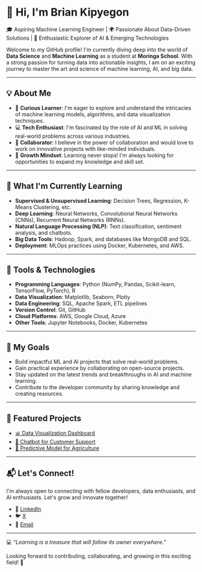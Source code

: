 # 👋 Hi, I'm Brian Kipyegon  

🎓 Aspiring Machine Learning Engineer | 🌍 Passionate About Data-Driven Solutions | 🚀 Enthusiastic Explorer of AI & Emerging Technologies  

Welcome to my GitHub profile! I'm currently diving deep into the world of **Data Science** and **Machine Learning** as a student at **Moringa School**. With a strong passion for turning data into actionable insights, I am on an exciting journey to master the art and science of machine learning, AI, and big data.  

---

## 💡 About Me  
- 🌟 **Curious Learner**: I'm eager to explore and understand the intricacies of machine learning models, algorithms, and data visualization techniques.  
- 💻 **Tech Enthusiast**: I'm fascinated by the role of AI and ML in solving real-world problems across various industries.  
- 🤝 **Collaborator**: I believe in the power of collaboration and would love to work on innovative projects with like-minded individuals.  
- 🌱 **Growth Mindset**: Learning never stops! I'm always looking for opportunities to expand my knowledge and skill set.  

---

## 🚀 What I'm Currently Learning  
- **Supervised & Unsupervised Learning**: Decision Trees, Regression, K-Means Clustering, etc.  
- **Deep Learning**: Neural Networks, Convolutional Neural Networks (CNNs), Recurrent Neural Networks (RNNs).  
- **Natural Language Processing (NLP)**: Text classification, sentiment analysis, and chatbots.  
- **Big Data Tools**: Hadoop, Spark, and databases like MongoDB and SQL.  
- **Deployment**: MLOps practices using Docker, Kubernetes, and AWS.  

---

## 🔧 Tools & Technologies  
- **Programming Languages**: Python (NumPy, Pandas, Scikit-learn, TensorFlow, PyTorch), R  
- **Data Visualization**: Matplotlib, Seaborn, Plotly  
- **Data Engineering**: SQL, Apache Spark, ETL pipelines  
- **Version Control**: Git, GitHub  
- **Cloud Platforms**: AWS, Google Cloud, Azure  
- **Other Tools**: Jupyter Notebooks, Docker, Kubernetes  

---

## 🌟 My Goals  
- Build impactful ML and AI projects that solve real-world problems.  
- Gain practical experience by collaborating on open-source projects.  
- Stay updated on the latest trends and breakthroughs in AI and machine learning.  
- Contribute to the developer community by sharing knowledge and creating resources.  

---

## 📂 Featured Projects  
- [📊 Data Visualization Dashboard](https://github.com/briankipyegon/data-visualization-dashboard)  
- [🤖 Chatbot for Customer Support](https://github.com/briankipyegon/customer-support-chatbot)  
- [🌱 Predictive Model for Agriculture](https://github.com/briankipyegon/agriculture-predictive-model)  

---

## 📬 Let's Connect!  
I'm always open to connecting with fellow developers, data enthusiasts, and AI enthusiasts. Let's grow and innovate together!  

- 💼 [LinkedIn](https://www.linkedin.com/in/brian-kipyegon-589b0030b)  
- 🐦 [X]([https://twitter.com/brian_kipyegon](https://x.com/_KipB?t=ca8d2iPf17p8BjSr4NWLFw&s=09))  
- 📧 [Email](mailto:brianlangat963@gmail.com)  

---

💻 *“Learning is a treasure that will follow its owner everywhere.”*  

Looking forward to contributing, collaborating, and growing in this exciting field! 🚀  
